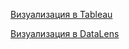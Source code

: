 [Визуализация в Tableau](https://public.tableau.com/app/profile/alex.slobodskoj/viz/Investmentportfoliosfornon-USresidents/portfolios)

[Визуализация в DataLens](https://datalens.yandex/ifh6gonzmke44)
